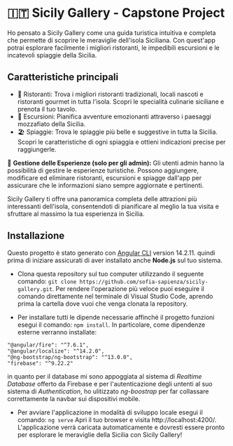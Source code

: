# :it: Sicily Gallery - Capstone Project

Ho pensato a Sicily Gallery come una guida turistica intuitiva e completa che permette di scoprire le meraviglie dell'isola Siciliana. Con quest'app potrai esplorare facilmente i migliori ristoranti, le impedibili escursioni e le incatevoli spiaggie della Sicilia.

## Caratteristiche principali

- :fork_and_knife: Ristoranti: Trova i migliori ristoranti tradizionali, locali nascoti e ristoranti gourmet in tutta l'isola. Scopri le specialità culinarie siciliane e prenota il tuo tavolo.
- :volcano: Escursioni: Pianifica avventure emozionanti attraverso i paesaggi mozzafiato della Sicilia. 
- :beach_umbrella: Spiaggie: Trova le spiaggie più belle e suggestive in tutta la Sicilia. Scopri le caratteristiche di ogni spiaggia e ottieni indicazioni precise per raggiungerle.

:bust_in_silhouette: **Gestione delle Esperienze (solo per gli admin):** Gli utenti admin hanno la possibilità di gestire le esperienze turistiche. Possono aggiungere, modificare ed eliminare ristoranti, escursioni e spiagge dall'app per assicurare che le informazioni siano sempre aggiornate e pertinenti.

Sicily Gallery ti offre una panoramica completa delle attrazioni più interessanti dell'isola, consentendoti di pianificare al meglio la tua visita e sfruttare al massimo la tua esperienza in Sicilia.

## Installazione

Questo progetto è stato generato con [Angular CLI](https://github.com/angular/angular-cli) version 14.2.11. quindi prima di iniziare assicurati di aver installato anche **Node.js** sul tuo sistema.

- Clona questa repository sul tuo computer utilizzando il seguente comando:
`git clone https://github.com/sofia-sapienza/sicily-gallery.git`.
 Per rendere l'operazione più veloce puoi eseguire il comando direttamente nel terminale di Visual Studio Code, aprendo prima la cartella dove vuoi che venga clonata la repository.

- Per installare tutti le dipende necessarie affinché il progetto funzioni esegui il comando:
`npm install`.
In particolare, come dipendenze esterne verranno installate:
```
"@angular/fire": "^7.6.1",
"@angular/localize": "^14.2.0",
"@ng-bootstrap/ng-bootstrap": "^13.0.0",
"firebase": "^9.22.2"
```
in quanto per il database mi sono appoggiata al sistema di *Realtime Database* offerto da Firebase e per l'autenticazione degli untenti al suo sistema di *Authentication*,
ho ulitizzato *ng-boostrap* per far collassare correttamente la navbar sui dispositivi mobile.

- Per avviare l'applicazione in modalità di sviluppo locale esegui il comando:
`ng serve`
Apri il tuo browser e visita http://localhost:4200/. L'applicazione verrà caricata automaticamente e dovresti essere pronto per esplorare le meraviglie della Sicilia con Sicily Gallery!
